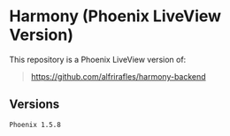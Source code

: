 # Harmony (Phoenix LiveView Version)
This repository is a Phoenix LiveView version of:
> https://github.com/alfrirafles/harmony-backend

## Versions

`Phoenix 1.5.8`
